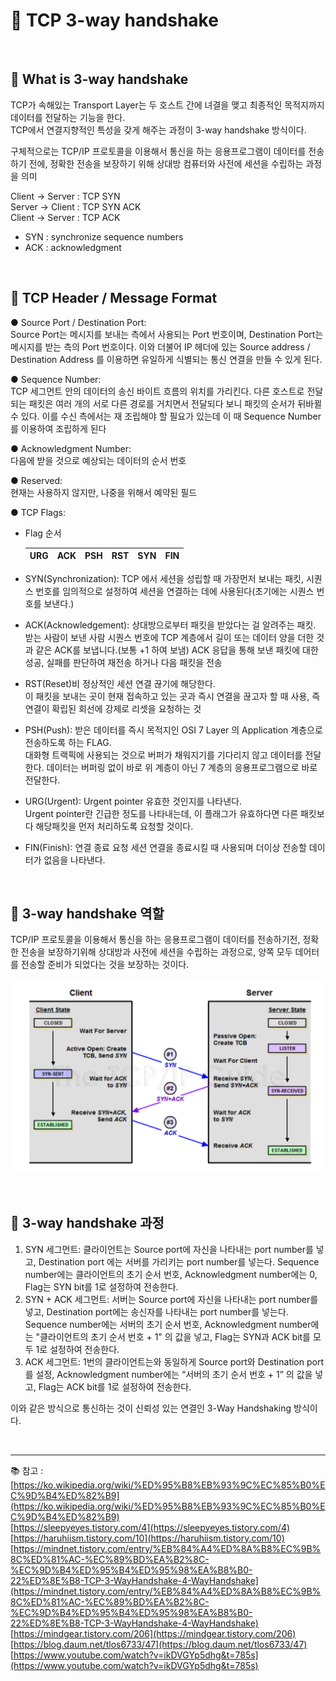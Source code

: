 # 🔑 TCP 3-way handshake

<br>

## 📌 What is 3-way handshake

TCP가 속해있는 Transport Layer는 두 호스트 간에 녀결을 맺고 최종적인 목적지까지 데이터를 전달하는 기능을 한다.<br>
TCP에서 연결지향적인 특성을 갖게 해주는 과정이 3-way handshake 방식이다.

구체적으로는 TCP/IP 프로토콜을 이용해서 통신을 하는 응용프로그램이 데이터를 전송하기 전에, 
정확한 전송을 보장하기 위해 상대방 컴퓨터와 사전에 세션을 수립하는 과정을 의미

Client → Server : TCP SYN<br>
Server → Client : TCP SYN ACK<br>
Client → Server : TCP ACK<br>

* SYN : synchronize sequence numbers
* ACK : acknowledgment

<br>

## 📌 TCP Header / Message Format

● Source Port / Destination Port:<br>
Source Port는 메시지를 보내는 측에서 사용되는 Port 번호이며, Destination Port는 메시지를 받는 측의 Port 번호이다. 
이와 더불어 IP 헤더에 있는 Source address / Destination Address 를 이용하면 유일하게 식별되는 통신 연결을 만들 수 있게 된다.

● Sequence Number:<br>
TCP 세그먼트 안의 데이터의 송신 바이트 흐름의 위치를 가리킨다. 
다른 호스트로 전달되는 패킷은 여러 개의 서로 다른 경로를 거치면서 전달되다 보니 패킷의 순서가 뒤바뀔 수 있다. 이를 수신 측에서는 재 조립해야 할 필요가 있는데 이 때 Sequence Number를 이용하여 조립하게 된다

● Acknowledgment Number:<br>
다음에 받을 것으로 예상되는 데이터의 순서 번호

● Reserved:<br>
현재는 사용하지 않지만, 나중을 위해서 예약된 필드

● TCP Flags: 

- Flag 순서

  |URG|ACK|PSH|RST|SYN|FIN|
  |---|---|---|---|---|---|

- SYN(Synchronization): TCP 에서 세션을 성립할 때 가장먼저 보내는 패킷, 시퀀스 번호를 임의적으로 설정하여 세션을 연결하는 데에 사용된다(초기에는 시퀀스 번호를 보낸다.)

- ACK(Acknowledgement): 상대방으로부터 패킷을 받았다는 걸 알려주는 패킷.<br>
  받는 사람이 보낸 사람 시퀀스 번호에 TCP 계층에서 길이 또는 데이터 양을 더한 것과 같은 ACK를 보냅니다.(보통 +1 하여 보냄) ACK 응답을 통해 보낸 패킷에 대한 성공, 실패를 판단하여 재전송 하거나 다음 패킷을 전송

- RST(Reset)비 정상적인 세션 연결 끊기에 해당한다.<br>
  이 패킷을 보내는 곳이 현재 접속하고 있는 곳과 즉시 연결을 끊고자 할 때 사용, 즉 연결이 확립된 회선에 강제로 리셋을 요청하는 것

- PSH(Push): 받은 데이터를 즉시 목적지인 OSI 7 Layer 의 Application 계층으로 전송하도록 하는 FLAG.<br>
  대화형 트랙픽에 사용되는 것으로 버퍼가 채워지기를 기다리지 않고 데이터를 전달한다. 데이터는 버퍼링 없이 바로 위 계층이 아닌 7 계층의 응용프로그램으로 바로 전달한다.

- URG(Urgent): Urgent pointer 유효한 것인지를 나타낸다.<br>
  Urgent pointer란 긴급한 정도를 나타내는데, 이 플래그가 유효하다면 다른 패킷보다 해당패킷을 먼저 처리하도록 요청할 것이다.

- FIN(Finish): 연결 종료 요청 세션 연결을 종료시킬 때 사용되며 더이상 전송할 데이터가 없음을 나타낸다.<br>

<br>

## 📌 3-way handshake 역할

TCP/IP 프로토콜을 이용해서 통신을 하는 응용프로그램이 데이터를 전송하기전, 정확한 전송을 보장하기위해 상대방과 사전에 세션을 수립하는 과정으로, 양쪽 모두 데어터를 전송할 준비가 되었다는 것을 보장하는 것이다.<br>

![3WayHandshake](./image/3_way_handshake.png)

<br>

## 📌 3-way handshake 과정

1. SYN 세그먼트: 클라이언트는 Source port에 자신을 나타내는 port number를 넣고, Destination port 에는 서버를 가리키는 port number를 넣는다. Sequence number에는 클라이언트의 초기 순서 번호, Acknowledgment number에는 0, Flag는 SYN bit를 1로 설정하여 전송한다.
2. SYN + ACK 세그먼트: 서버는 Source port에 자신을 나타내는 port number를 넣고, Destination port에는 송신자를 나타내는 port number를 넣는다. Sequence number에는 서버의 초기 순서 번호, Acknowledgment number에는 "클라이언트의 초기 순서 번호 + 1" 의 값을 넣고, Flag는 SYN과 ACK bit를 모두 1로 설정하여 전송한다.
3. ACK 세그먼트: 1번의 클라이언트는와 동일하게 Source port와 Destination port를 설정, Acknowledgment number에는 “서버의 초기 순서 번호 + 1” 의 값을 넣고, Flag는 ACK bit를 1로 설정하여 전송한다.

이와 같은 방식으로 통신하는 것이 신뢰성 있는 연결인 3-Way Handshaking 방식이다.

<br>

---

📚 참고 : <br>
[https://ko.wikipedia.org/wiki/%ED%95%B8%EB%93%9C%EC%85%B0%EC%9D%B4%ED%82%B9](https://ko.wikipedia.org/wiki/%ED%95%B8%EB%93%9C%EC%85%B0%EC%9D%B4%ED%82%B9)
<br>
[https://sleepyeyes.tistory.com/4](https://sleepyeyes.tistory.com/4)
<br>
[https://haruhiism.tistory.com/10](https://haruhiism.tistory.com/10)
<br>
[https://mindnet.tistory.com/entry/%EB%84%A4%ED%8A%B8%EC%9B%8C%ED%81%AC-%EC%89%BD%EA%B2%8C-%EC%9D%B4%ED%95%B4%ED%95%98%EA%B8%B0-22%ED%8E%B8-TCP-3-WayHandshake-4-WayHandshake](https://mindnet.tistory.com/entry/%EB%84%A4%ED%8A%B8%EC%9B%8C%ED%81%AC-%EC%89%BD%EA%B2%8C-%EC%9D%B4%ED%95%B4%ED%95%98%EA%B8%B0-22%ED%8E%B8-TCP-3-WayHandshake-4-WayHandshake)
<br>
[https://mindgear.tistory.com/206](https://mindgear.tistory.com/206)
<br>
[https://blog.daum.net/tlos6733/47](https://blog.daum.net/tlos6733/47)
<br>
[https://www.youtube.com/watch?v=ikDVGYp5dhg&t=785s](https://www.youtube.com/watch?v=ikDVGYp5dhg&t=785s)